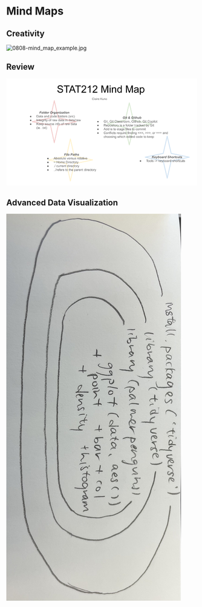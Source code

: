# Mind Maps

## Creativity

![0808-mind_map_example.jpg](0808-mind_map_example.jpg)

## Review

![review-mm.png](review-mm.png)

## Advanced Data Visualization

![adv-data-viz.jpg](adv-data-viz.jpg)
